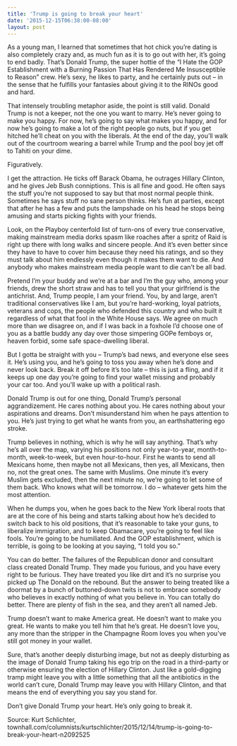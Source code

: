 ```yaml
---
title: 'Trump is going to break your heart'
date: '2015-12-15T06:38:00-08:00'
layout: post
---
```


As a young man, I learned that sometimes that hot chick you’re dating is also completely crazy and, as much fun as it is to go out with her, it’s going to end badly. That’s Donald Trump, the super hottie of the “I Hate the GOP Establishment with a Burning Passion That Has Rendered Me Insusceptible to Reason” crew. He’s sexy, he likes to party, and he certainly puts out – in the sense that he fulfills your fantasies about giving it to the RINOs good and hard.

That intensely troubling metaphor aside, the point is still valid. Donald Trump is not a keeper, not the one you want to marry. He’s never going to make you happy. For now, he’s going to say what makes you happy, and for now he’s going to make a lot of the right people go nuts, but if you get hitched he’ll cheat on you with the liberals. At the end of the day, you’ll walk out of the courtroom wearing a barrel while Trump and the pool boy jet off to Tahiti on your dime.

Figuratively.

I get the attraction. He ticks off Barack Obama, he outrages Hillary Clinton, and he gives Jeb Bush conniptions. This is all fine and good. He often says the stuff you’re not supposed to say but that most normal people think. Sometimes he says stuff no sane person thinks. He’s fun at parties, except that after he has a few and puts the lampshade on his head he stops being amusing and starts picking fights with your friends.

Look, on the Playboy centerfold list of turn-ons of every true conservative, making mainstream media dorks spasm like roaches after a spritz of Raid is right up there with long walks and sincere people. And it’s even better since they have to have to cover him because they need his ratings, and so they must talk about him endlessly even though it makes them want to die. And anybody who makes mainstream media people want to die can’t be all bad.

Pretend I’m your buddy and we’re at a bar and I’m the guy who, among your friends, drew the short straw and has to tell you that your girlfriend is the antichrist. And, Trump people, I am your friend. You, by and large, aren’t traditional conservatives like I am, but you’re hard-working, loyal patriots, veterans and cops, the people who defended this country and who built it regardless of what that fool in the White House says. We agree on much more than we disagree on, and if I was back in a foxhole I’d choose one of you as a battle buddy any day over those simpering GOPe femboys or, heaven forbid, some safe space-dwelling liberal.

But I gotta be straight with you – Trump’s bad news, and everyone else sees it. He’s using you, and he’s going to toss you away when he’s done and never look back. Break it off before it’s too late – this is just a fling, and if it keeps up one day you’re going to find your wallet missing and probably your car too. And you’ll wake up with a political rash.

Donald Trump is out for one thing, Donald Trump’s personal aggrandizement. He cares nothing about you. He cares nothing about your aspirations and dreams. Don’t misunderstand him when he pays attention to you. He’s just trying to get what he wants from you, an earthshattering ego stroke.

Trump believes in nothing, which is why he will say anything. That’s why he’s all over the map, varying his positions not only year-to-year, month-to-month, week-to-week, but even hour-to-hour. First he wants to send all Mexicans home, then maybe not all Mexicans, then yes, all Mexicans, then no, not the great ones. The same with Muslims. One minute it’s every Muslim gets excluded, then the next minute no, we’re going to let some of them back. Who knows what will be tomorrow. I do – whatever gets him the most attention.

When he dumps you, when he goes back to the New York liberal roots that are at the core of his being and starts talking about how he’s decided to switch back to his old positions, that it’s reasonable to take your guns, to liberalize immigration, and to keep Obamacare, you’re going to feel like fools. You’re going to be humiliated. And the GOP establishment, which is terrible, is going to be looking at you saying, “I told you so.”

You can do better. The failures of the Republican donor and consultant class created Donald Trump. They made you furious, and you have every right to be furious. They have treated you like dirt and it’s no surprise you picked up The Donald on the rebound. But the answer to being treated like a doormat by a bunch of buttoned-down twits is not to embrace somebody who believes in exactly nothing of what you believe in. You can totally do better. There are plenty of fish in the sea, and they aren’t all named Jeb.

Trump doesn’t want to make America great. He doesn’t want to make you great. He wants to make you tell him that he’s great. He doesn’t love you, any more than the stripper in the Champagne Room loves you when you’ve still got money in your wallet.

Sure, that’s another deeply disturbing image, but not as deeply disturbing as the image of Donald Trump taking his ego trip on the road in a third-party or otherwise ensuring the election of Hillary Clinton. Just like a gold-digging tramp might leave you with a little something that all the antibiotics in the world can’t cure, Donald Trump may leave you with Hillary Clinton, and that means the end of everything you say you stand for.

Don’t give Donald Trump your heart. He’s only going to break it.

Source: Kurt Schlichter, townhall.com/columnists/kurtschlichter/2015/12/14/trump-is-going-to-break-your-heart-n2092525